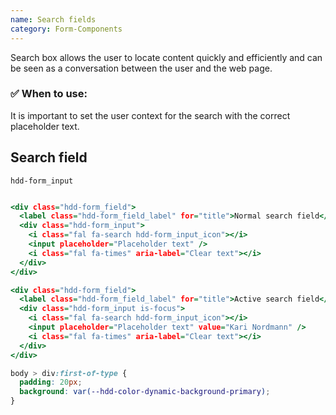 ```yaml
---
name: Search fields
category: Form-Components
---
```


Search box allows the user to locate content quickly and efficiently and can be seen as a conversation between the user and the web page.

### ✅ When to use: 
It is important to set the user context for the search with the correct placeholder text.


## Search field
`hdd-form_input`

```search-fields.html

<div class="hdd-form_field">
  <label class="hdd-form_field_label" for="title">Normal search field</label>
  <div class="hdd-form_input">
    <i class="fal fa-search hdd-form_input_icon"></i>
    <input placeholder="Placeholder text" />
    <i class="fal fa-times" aria-label="Clear text"></i>
  </div>
</div>

<div class="hdd-form_field">
  <label class="hdd-form_field_label" for="title">Active search field</label>
  <div class="hdd-form_input is-focus">
    <i class="fal fa-search hdd-form_input_icon"></i>
    <input placeholder="Placeholder text" value="Kari Nordmann" />
    <i class="fal fa-times" aria-label="Clear text"></i>
  </div>
</div>
```

```search-fields.css hidden
body > div:first-of-type {
  padding: 20px;
  background: var(--hdd-color-dynamic-background-primary);
}
```